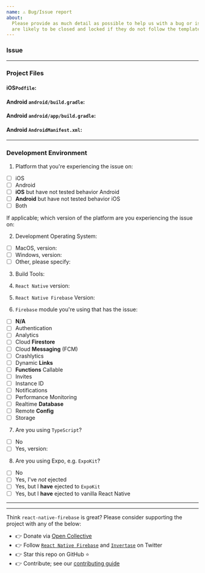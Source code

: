 ```yaml
---
name: ⚠️ Bug/Issue report
about:
  Please provide as much detail as possible to help us with a bug or issue. Issues
  are likely to be closed and locked if they do not follow the template.
---
```


<!---
Hello there you awesome person;

This issue list of this repo is exclusively for bug reports.

1) For feature requests please visit our [Feature Request Board](https://boards.invertase.io/react-native-firebase).

2) For questions and support please use our Discord chat: https://discord.gg/C9aK28N or Stack Overflow: https://stackoverflow.com/questions/tagged/react-native-firebase

3) If this is a setup issue then please make sure you've correctly followed the setup guides, most setup issues such as 'duplicate dex files', 'default app has not been initialized' etc are all down to an incorrect setup as the guides haven't been correctly followed.
-->

### Issue

<!-- Please describe your issue here and provide as much detail as you can. -->
<!-- Include code snippets that show your usages of the library in the context of your project. -->
<!-- Snippets that also show how and where the library is imported in JS are useful to debug issues relating to importing or methods not found issues -->

---

### Project Files

<!-- Provide the contents of key project files which will help to debug -->
<!--     For Example: -->
<!--        - iOS: `Podfile` contents. -->
<!--        - Android: `android/build.gradle` contents. -->
<!--        - Android: `android/app/build.gradle` contents. -->
<!--        - Android: `AndroidManifest.xml` contents. -->

#### iOS`Podfile`:

#### Android `android/build.gradle`:

#### Android `android/app/build.gradle`:

#### Android `AndroidManifest.xml`:

---

### Development Environment

1. Platform that you're experiencing the issue on:

- [ ] iOS
- [ ] Android
- [ ] **iOS** but have not tested behavior Android
- [ ] **Android** but have not tested behavior iOS
- [ ] Both

If applicable; which version of the platform are you experiencing the issue on:

<!-- e.g. iOS 12 -->
<!-- e.g. Android API 28 -->

2. Development Operating System:

<!--- (e.g. macOS Mojave, Windows 10) --->

- [ ] MacOS, version:
- [ ] Windows, version:
- [ ] Other, please specify:

3. Build Tools:

<!--- (Xcode or Android Studio version e.g. Xcode 10, iOS 10 or Android SDK version - if relevant) --->

4. `React Native` version:

<!--- (e.g. 0.57.0) --->

5. `React Native Firebase` Version:

<!--- (e.g. 5.0.0) --->

6. `Firebase` module you're using that has the issue:

- [ ] **N/A** <!-- e.g. you're facing a build issue so you're not even using any modules yet -->
- [ ] Authentication
- [ ] Analytics
- [ ] Cloud **Firestore**
- [ ] Cloud **Messaging** (FCM)
- [ ] Crashlytics
- [ ] Dynamic **Links**
- [ ] **Functions** Callable
- [ ] Invites
- [ ] Instance ID
- [ ] Notifications
- [ ] Performance Monitoring
- [ ] Realtime **Database**
- [ ] Remote **Config**
- [ ] Storage

7. Are you using `TypeScript`?

- [ ] No
- [ ] Yes, version: <!-- optional but helpful if the issue remotely looks to be a TS issue -->

8. Are you using Expo, e.g. `ExpoKit`?

- [ ] No
- [ ] Yes, I've _not_ ejected <!-- If this is the case you will need to eject -->
- [ ] Yes, but I **have** ejected to `ExpoKit`
- [ ] Yes, but I **have** ejected to vanilla React Native

---

<!-- Thanks for reading this far down ❤️  -->
<!-- High quality, detailed issues are much easier and quicker to triage for maintainers -->

<!-- If you put a 🔥 (:fire:) emojii in the issue title we'll know -->
<!-- that you actually took the time to fill this out correctly, or at least read this far -->

---

Think `react-native-firebase` is great? Please consider supporting the project with any of the below:

- 👉 Donate via [Open Collective](https://opencollective.com/react-native-firebase/donate)
- 👉 Follow [`React Native Firebase`](https://twitter.com/rnfirebase) and [`Invertase`](https://twitter.com/invertaseio) on Twitter
- 👉 Star this repo on GitHub ⭐️
- 👉 Contribute; see our [contributing guide](/CONTRIBUTING.md)
